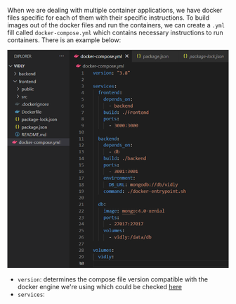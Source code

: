 When we are dealing with multiple container applications, we have docker files specific for each of them with their specific instructions. To build images out of the docker files and run the containers, we can create a `.yml` fill called `docker-compose.yml` which contains necessary instructions to run containers. There is an example below:

![docker compose sample](docker-compose-sample.png)

- `version`: determines the compose file version compatible with the docker engine we're using which could be checked [here](https://docs.docker.com/compose/compose-file/compose-versioning/)
- `services`: